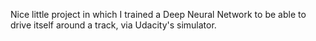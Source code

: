 Nice little project in which I trained a Deep Neural Network to be able to drive itself around a track, via Udacity's simulator.
